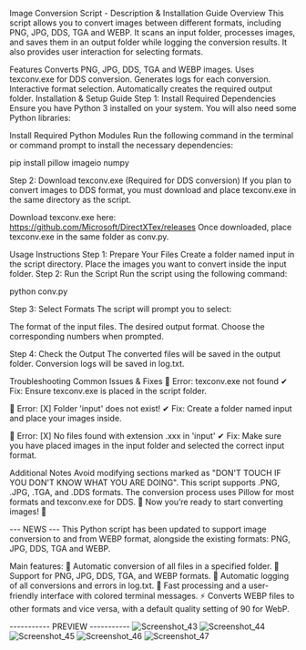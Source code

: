 Image Conversion Script - Description & Installation Guide
Overview
This script allows you to convert images between different formats, including PNG, JPG, DDS, TGA and WEBP. It scans an input folder, processes images, and saves them in an output folder while logging the conversion results. It also provides user interaction for selecting formats.

Features
Converts PNG, JPG, DDS, TGA and WEBP images.
Uses texconv.exe for DDS conversion.
Generates logs for each conversion.
Interactive format selection.
Automatically creates the required output folder.
Installation & Setup Guide
Step 1: Install Required Dependencies
Ensure you have Python 3 installed on your system. You will also need some Python libraries:

Install Required Python Modules
Run the following command in the terminal or command prompt to install the necessary dependencies:

pip install pillow imageio numpy

Step 2: Download texconv.exe (Required for DDS conversion)
If you plan to convert images to DDS format, you must download and place texconv.exe in the same directory as the script.

Download texconv.exe here:
https://github.com/Microsoft/DirectXTex/releases
Once downloaded, place texconv.exe in the same folder as conv.py.

Usage Instructions
Step 1: Prepare Your Files
Create a folder named input in the script directory.
Place the images you want to convert inside the input folder.
Step 2: Run the Script
Run the script using the following command:

python conv.py


Step 3: Select Formats
The script will prompt you to select:

The format of the input files.
The desired output format.
Choose the corresponding numbers when prompted.

Step 4: Check the Output
The converted files will be saved in the output folder.
Conversion logs will be saved in log.txt.

Troubleshooting
Common Issues & Fixes
🔴 Error: texconv.exe not found
✔ Fix: Ensure texconv.exe is placed in the script folder.

🔴 Error: [X] Folder 'input' does not exist!
✔ Fix: Create a folder named input and place your images inside.

🔴 Error: [X] No files found with extension .xxx in 'input'
✔ Fix: Make sure you have placed images in the input folder and selected the correct input format.

Additional Notes
Avoid modifying sections marked as "DON'T TOUCH IF YOU DON'T KNOW WHAT YOU ARE DOING".
This script supports .PNG, .JPG, .TGA, and .DDS formats.
The conversion process uses Pillow for most formats and texconv.exe for DDS.
🚀 Now you’re ready to start converting images! 🚀

--- NEWS ---
This Python script has been updated to support image conversion to and from WEBP format, alongside the existing formats: PNG, JPG, DDS, TGA and WEBP.

Main features:
📂 Automatic conversion of all files in a specified folder.
🎨 Support for PNG, JPG, DDS, TGA, and WEBP formats.
📝 Automatic logging of all conversions and errors in log.txt.
🔄 Fast processing and a user-friendly interface with colored terminal messages.
⚡ Converts WEBP files to other formats and vice versa, with a default quality setting of 90 for WebP.

----------- PREVIEW -----------
![Screenshot_43](https://github.com/user-attachments/assets/2beac4b5-f188-4a4a-a9a6-8a1bcd304fb0)
![Screenshot_44](https://github.com/user-attachments/assets/db9effe0-e399-4bcb-a7aa-7ee2a8e75d59)
![Screenshot_45](https://github.com/user-attachments/assets/c7e4f8c1-60f3-454c-8803-927c7ee68a00)
![Screenshot_46](https://github.com/user-attachments/assets/26eadbf7-de20-412d-a55f-4f9d6ad12449)
![Screenshot_47](https://github.com/user-attachments/assets/6ffad8b0-e30a-4a58-a096-fc419a875ea9)
